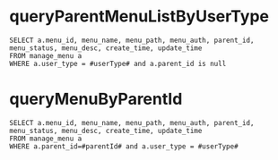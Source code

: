 queryParentMenuListByUserType
===
    SELECT a.menu_id, menu_name, menu_path, menu_auth, parent_id, menu_status, menu_desc, create_time, update_time 
    FROM manage_menu a 
    WHERE a.user_type = #userType# and a.parent_id is null
    
queryMenuByParentId
====    
    SELECT a.menu_id, menu_name, menu_path, menu_auth, parent_id, menu_status, menu_desc, create_time, update_time 
    FROM manage_menu a 
    WHERE a.parent_id=#parentId# and a.user_type = #userType#


